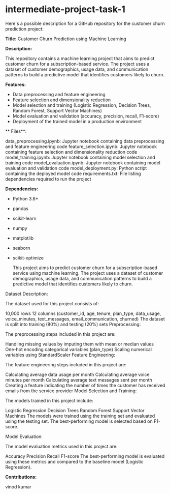 # intermediate-project-task-1
Here's a possible description for a GitHub repository for the customer churn prediction project:

**Title:** Customer Churn Prediction using Machine Learning

**Description:**

This repository contains a machine learning project that aims to predict customer churn for a subscription-based service. The project uses a dataset of customer demographics, usage data, and communication patterns to build a predictive model that identifies customers likely to churn.

**Features:**

* Data preprocessing and feature engineering
* Feature selection and dimensionality reduction
* Model selection and training (Logistic Regression, Decision Trees, Random Forest, Support Vector Machines)
* Model evaluation and validation (accuracy, precision, recall, F1-score)
* Deployment of the trained model in a production environment

** Files**:

data_preprocessing.ipynb: Jupyter notebook containing data preprocessing and feature engineering code
feature_selection.ipynb: Jupyter notebook containing feature selection and dimensionality reduction code
model_training.ipynb: Jupyter notebook containing model selection and training code
model_evaluation.ipynb: Jupyter notebook containing model evaluation and validation code
model_deployment.py: Python script containing the deployed model code
requirements.txt: File listing dependencies required to run the project



**Dependencies:**

* Python 3.8+
* pandas
* scikit-learn
* numpy
* matplotlib
* seaborn
* scikit-optimize


   This project aims to predict customer churn for a subscription-based service using machine learning. The project uses a dataset of customer demographics, usage data, and communication patterns to build a predictive model that identifies customers likely to churn.

Dataset Description:

The dataset used for this project consists of:

10,000 rows
12 columns (customer_id, age, tenure, plan_type, data_usage, voice_minutes, text_messages, email_communication, churned)
The dataset is split into training (80%) and testing (20%) sets
Preprocessing:

The preprocessing steps included in this project are:

Handling missing values by imputing them with mean or median values
One-hot encoding categorical variables (plan_type)
Scaling numerical variables using StandardScaler
Feature Engineering:

The feature engineering steps included in this project are:

Calculating average data usage per month
Calculating average voice minutes per month
Calculating average text messages sent per month
Creating a feature indicating the number of times the customer has received emails from the service provider
Model Selection and Training:

The models trained in this project include:

Logistic Regression
Decision Trees
Random Forest
Support Vector Machines
The models were trained using the training set and evaluated using the testing set. The best-performing model is selected based on F1-score.

Model Evaluation:

The model evaluation metrics used in this project are:

Accuracy
Precision
Recall
F1-score
The best-performing model is evaluated using these metrics and compared to the baseline model (Logistic Regression).

**Contributions:**

vinod kumar
